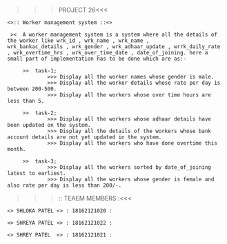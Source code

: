  
>>>PROJECT 26<<<
  


    <>:: Worker management system ::<>

     ><  A worker management system is a system where all the details of the worker like wrk_id , wrk_name , wrk_name ,               wrk_bankac_details , wrk_gender , wrk_adhaar_update , wrrk_daily_rate , wrk_overtime_hrs , wrk_over_time_date , date_of_joining. here a small part of implementation has to be done which are as:-

         >>  task-1;
                 >>> Display all the worker names whose gender is male.
                 >>> Display all the worker details whose rate per day is between 200-500.
                 >>> Display all the workers whose over time hours are less than 5.

         >>  task-2;
                 >>> Display all the workers whose adhaar details have been updated on the system.
                 >>> Display all the details of the workers whose bank account details are not yet updated in the system.
                 >>> Display all the workers who have done overtime this month.

         >>  task-3;
                 >>> Display all the workers sorted by date_of_joining latest to earliest.
                 >>> Display all the workers whose gender is female and also rate per day is less than 200/-.


 

>>>:: TEAEM MEMBERS :<<<

    <> SHLOKA PATEL <> : 18162121020 :

    <> SHREYA PATEL <> : 18162121022 :

    <> SHREY PATEL  <> : 18162121021 :

    

    
